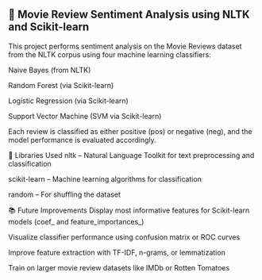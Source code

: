 ## **📌 Movie Review Sentiment Analysis using NLTK and Scikit-learn**
This project performs sentiment analysis on the Movie Reviews dataset from the NLTK corpus using four machine learning classifiers:

Naive Bayes (from NLTK)

Random Forest (via Scikit-learn)

Logistic Regression (via Scikit-learn)

Support Vector Machine (SVM via Scikit-learn)

Each review is classified as either positive (pos) or negative (neg), and the model performance is evaluated accordingly.

🧰 Libraries Used
nltk – Natural Language Toolkit for text preprocessing and classification

scikit-learn – Machine learning algorithms for classification

random – For shuffling the dataset

📚 Future Improvements
Display most informative features for Scikit-learn models (coef_ and feature_importances_)

Visualize classifier performance using confusion matrix or ROC curves

Improve feature extraction with TF-IDF, n-grams, or lemmatization

Train on larger movie review datasets like IMDb or Rotten Tomatoes

